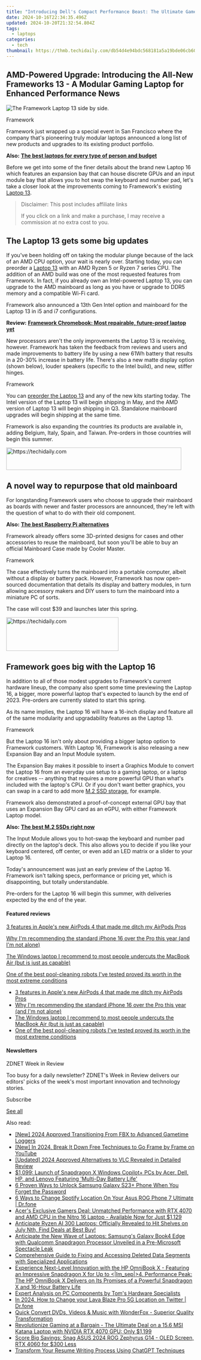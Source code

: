 ```yaml
---
title: "Introducing Dell's Compact Performance Beast: The Ultimate Gamer Laptop That Takes Workplaces by Storm"
date: 2024-10-16T22:34:35.496Z
updated: 2024-10-20T21:32:54.804Z
tags:
  - laptops
categories:
  - tech
thumbnail: https://thmb.techidaily.com/db54d4e94bdc568181a5a19bde06cb60cc627002afae7c9a75d3a396e9c852b9.JPG
---
```


## AMD-Powered Upgrade: Introducing the All-New Frameworks 13 - A Modular Gaming Laptop for Enhanced Performance  News

![The Framework Laptop 13 side by side.](https://www.zdnet.com/a/img/resize/92c0774f0ff7ec8b590771890c069a475f0d015b/2023/03/23/7450bf5e-f826-4138-ac55-fccc95d36e7f/framework-laptop-13-side-by-side.jpg?auto=webp&width=1280)

Framework

Framework just wrapped up a special event in San Francisco where the company that's pioneering truly modular laptops announced a long list of new products and upgrades to its existing product portfolio. 

**Also:** [**The best laptops for every type of person and budget**](https://www.zdnet.com/article/best-laptop/)

Before we get into some of the finer details about the brand new Laptop 16 which features an expansion bay that can house discrete GPUs and an input module bay that allows you to hot swap the keyboard and number pad, let's take a closer look at the improvements coming to Framework's existing [Laptop 13](https://frame.work/laptop-12-gen-intel). 

>  Disclaimer: This post includes affiliate links
>
>  If you click on a link and make a purchase, I may receive a commission at no extra cost to you.
>

## The Laptop 13 gets some big updates

If you've been holding off on taking the modular plunge because of the lack of an AMD CPU option, your wait is nearly over. Starting today, you can preorder a [Laptop 13](https://frame.work/laptop-12-gen-intel) with an AMD Ryzen 5 or Ryzen 7 series CPU. The addition of an AMD build was one of the most requested features from Framework. In fact, if you already own an Intel-powered Laptop 13, you can upgrade to the AMD mainboard as long as you have or upgrade to DDR5 memory and a compatible Wi-Fi card. 

Framework also announced a 13th Gen Intel option and mainboard for the Laptop 13 in i5 and i7 configurations. 

**Review:** [**Framework Chromebook: Most repairable, future-proof laptop yet**](https://www.zdnet.com/article/framework-chromebook-review-the-most-repairable-future-proof-laptop-yet/)

New processors aren't the only improvements the Laptop 13 is receiving, however. Framework has taken the feedback from reviews and users and made improvements to battery life by using a new 61Wh battery that results in a 20-30% increase in battery life. There's also a new matte display option (shown below), louder speakers (specific to the Intel build), and new, stiffer hinges. 

Framework

You can [preorder the Laptop 13](https://frame.work/marketplace) and any of the new kits starting today. The Intel version of the Laptop 13 will begin shipping in May, and the AMD version of Laptop 13 will begin shipping in Q3\. Standalone mainboard upgrades will begin shipping at the same time. 

Framework is also expanding the countries its products are available in, adding Belgium, Italy, Spain, and Taiwan. Pre-orders in those countries will begin this summer. 

<!-- affiliate ads begin -->
<a href="https://aligracehair.sjv.io/c/5597632/2135418/19272" target="_top" id="2135418">
  <img src="//a.impactradius-go.com/display-ad/19272-2135418" border="0" alt="https://techidaily.com" width="468" height="60"/>
</a>
<img height="0" width="0" src="https://aligracehair.sjv.io/i/5597632/2135418/19272" style="position:absolute;visibility:hidden;" border="0" />
<!-- affiliate ads end -->

## A novel way to repurpose that old mainboard

For longstanding Framework users who choose to upgrade their mainboard as boards with newer and faster processors are announced, they're left with the question of what to do with their old component. 

**Also:** [**The best Raspberry Pi alternatives**](https://www.zdnet.com/article/best-raspberry-pi-alternative/)

Framework already offers some 3D-printed designs for cases and other accessories to reuse the mainboard, but soon you'll be able to buy an official Mainboard Case made by Cooler Master. 

Framework

The case effectively turns the mainboard into a portable computer, albeit without a display or battery pack. However, Framework has now open-sourced documentation that details its display and battery modules, in turn allowing accessory makers and DIY users to turn the mainboard into a miniature PC of sorts. 

The case will cost $39 and launches later this spring. 

<!-- affiliate ads begin -->
<a href="https://aligracehair.sjv.io/c/5597632/2036496/19272" target="_top" id="2036496">
  <img src="//a.impactradius-go.com/display-ad/19272-2036496" border="0" alt="https://techidaily.com" width="300" height="90"/>
</a>
<img height="0" width="0" src="https://aligracehair.sjv.io/i/5597632/2036496/19272" style="position:absolute;visibility:hidden;" border="0" />
<!-- affiliate ads end -->

## Framework goes big with the Laptop 16

In addition to all of those modest upgrades to Framework's current hardware lineup, the company also spent some time previewing the Laptop 16, a bigger, more powerful laptop that's expected to launch by the end of 2023\. Pre-orders are currently slated to start this spring. 

As its name implies, the Laptop 16 will have a 16-inch display and feature all of the same modularity and upgradability features as the Laptop 13\. 

Framework

But the Laptop 16 isn't only about providing a bigger laptop option to Framework customers. With Laptop 16, Framework is also releasing a new Expansion Bay and an Input Module system. 

The Expansion Bay makes it possible to insert a Graphics Module to convert the Laptop 16 from an everyday use setup to a gaming laptop, or a laptop for creatives -- anything that requires a more powerful GPU than what's included with the laptop's CPU. Or if you don't want better graphics, you can swap in a card to add more [M.2 SSD storage](https://www.zdnet.com/article/best-m2-ssd/), for example. 

Framework also demonstrated a proof-of-concept external GPU bay that uses an Expansion Bay GPU card as an eGPU, with either Framework Laptop model. 

**Also:** [**The best M.2 SSDs right now**](https://www.zdnet.com/article/best-m2-ssd/)

The Input Module allows you to hot-swap the keyboard and number pad directly on the laptop's deck. This also allows you to decide if you like your keyboard centered, off center, or even add an LED matrix or a slider to your Laptop 16\. 

Today's announcement was just an early preview of the Laptop 16\. Framework isn't talking specs, performance or pricing yet, which is disappointing, but totally understandable. 

Pre-orders for the Laptop 16 will begin this summer, with deliveries expected by the end of the year. 

#### Featured reviews

[3 features in Apple's new AirPods 4 that made me ditch my AirPods Pros](https://www.zdnet.com/article/3-features-in-apples-new-airpods-4-that-made-me-ditch-my-airpods-pros/ "3 features in Apple's new AirPods 4 that made me ditch my AirPods Pros")

[Why I'm recommending the standard iPhone 16 over the Pro this year (and I'm not alone)](https://www.zdnet.com/article/why-im-recommending-the-standard-iphone-16-over-the-pro-this-year-and-im-not-alone/ "Why I'm recommending the standard iPhone 16 over the Pro this year (and I'm not alone)")

[The Windows laptop I recommend to most people undercuts the MacBook Air (but is just as capable)](https://www.zdnet.com/article/the-windows-laptop-i-recommend-to-most-people-undercuts-the-macbook-air-but-is-just-as-capable/ "The Windows laptop I recommend to most people undercuts the MacBook Air (but is just as capable)")

[One of the best pool-cleaning robots I've tested proved its worth in the most extreme conditions](https://www.zdnet.com/article/one-of-the-best-pool-cleaning-robots-ive-tested-is-450-off-for-prime-day/ "One of the best pool-cleaning robots I've tested proved its worth in the most extreme conditions")

* [3 features in Apple's new AirPods 4 that made me ditch my AirPods Pros](https://www.zdnet.com/article/3-features-in-apples-new-airpods-4-that-made-me-ditch-my-airpods-pros/ "3 features in Apple's new AirPods 4 that made me ditch my AirPods Pros")
* [Why I'm recommending the standard iPhone 16 over the Pro this year (and I'm not alone)](https://www.zdnet.com/article/why-im-recommending-the-standard-iphone-16-over-the-pro-this-year-and-im-not-alone/ "Why I'm recommending the standard iPhone 16 over the Pro this year (and I'm not alone)")
* [The Windows laptop I recommend to most people undercuts the MacBook Air (but is just as capable)](https://www.zdnet.com/article/the-windows-laptop-i-recommend-to-most-people-undercuts-the-macbook-air-but-is-just-as-capable/ "The Windows laptop I recommend to most people undercuts the MacBook Air (but is just as capable)")
* [One of the best pool-cleaning robots I've tested proved its worth in the most extreme conditions](https://www.zdnet.com/article/one-of-the-best-pool-cleaning-robots-ive-tested-is-450-off-for-prime-day/ "One of the best pool-cleaning robots I've tested proved its worth in the most extreme conditions")

#### Newsletters

ZDNET Week in Review

Too busy for a daily newsletter? ZDNET's Week in Review delivers our editors' picks of the week's most important innovation and technology stories.

 Subscribe

[See all](https://www.zdnet.com/newsletters/)

<ins class="adsbygoogle"
     style="display:block"
     data-ad-format="autorelaxed"
     data-ad-client="ca-pub-7571918770474297"
     data-ad-slot="1223367746"></ins>

<ins class="adsbygoogle"
     style="display:block"
     data-ad-client="ca-pub-7571918770474297"
     data-ad-slot="8358498916"
     data-ad-format="auto"
     data-full-width-responsive="true"></ins>

<span class="atpl-alsoreadstyle">Also read:</span>
<div><ul>
<li><a href="https://video-capture.techidaily.com/new-2024-approved-transitioning-from-fbx-to-advanced-gametime-loggers/"><u>[New] 2024 Approved Transitioning From FBX to Advanced Gametime Loggers</u></a></li>
<li><a href="https://facebook-video-footage.techidaily.com/new-in-2024-break-it-down-free-techniques-to-go-frame-by-frame-on-youtube/"><u>[New] In 2024, Break It Down Free Techniques to Go Frame by Frame on YouTube</u></a></li>
<li><a href="https://fox-cloud.techidaily.com/updated-2024-approved-alternatives-to-vlc-revealed-in-detailed-review/"><u>[Updated] 2024 Approved Alternatives to VLC Revealed in Detailed Review</u></a></li>
<li><a href="https://hardware-reviews.techidaily.com/1099-launch-of-snapdragon-x-windows-copilotplus-pcs-by-acer-dell-hp-and-lenovo-featuring-multi-day-battery-life/"><u>$1,099: Launch of Snapdragon X Windows Copilot+ PCs by Acer, Dell, HP, and Lenovo Featuring 'Multi-Day Battery Life'</u></a></li>
<li><a href="https://android-unlock.techidaily.com/6-proven-ways-to-unlock-samsung-galaxy-s23plus-phone-when-you-forget-the-password-by-drfone-android/"><u>6 Proven Ways to Unlock Samsung Galaxy S23+ Phone When You Forget the Password</u></a></li>
<li><a href="https://location-fake.techidaily.com/6-ways-to-change-spotify-location-on-your-asus-rog-phone-7-ultimate-drfone-by-drfone-virtual-android/"><u>6 Ways to Change Spotify Location On Your Asus ROG Phone 7 Ultimate | Dr.fone</u></a></li>
<li><a href="https://hardware-reviews.techidaily.com/1723862657349-acers-exclusive-gamers-deal-unmatched-performance-with-rtx-4070-and-amd-cpu-in-the-nitro-16-laptop-available-now-for-just-1129/"><u>Acer's Exclusive Gamers Deal: Unmatched Performance with RTX 4070 and AMD CPU in the Nitro 16 Laptop - Available Now for Just $1,129</u></a></li>
<li><a href="https://hardware-reviews.techidaily.com/anticipate-ryzen-ai-300-laptops-officially-revealed-to-hit-shelves-on-july-nth-find-deals-at-best-buy/"><u>Anticipate Ryzen AI 300 Laptops: Officially Revealed to Hit Shelves on July Nth, Find Deals at Best Buy!</u></a></li>
<li><a href="https://hardware-reviews.techidaily.com/anticipate-the-new-wave-of-laptops-samsungs-galaxy-book4-edge-with-qualcomm-snapdragon-processor-unveiled-in-a-pre-microsoft-spectacle-leak/"><u>Anticipate the New Wave of Laptops: Samsung's Galaxy Book4 Edge with Qualcomm Snapdragon Processor Unveiled in a Pre-Microsoft Spectacle Leak</u></a></li>
<li><a href="https://data-recovery.techidaily.com/comprehensive-guide-to-fixing-and-accessing-deleted-data-segments-with-specialized-applications/"><u>Comprehensive Guide to Fixing and Accessing Deleted Data Segments with Specialized Applications</u></a></li>
<li><a href="https://hardware-reviews.techidaily.com/experience-next-level-innovation-with-the-hp-omnibook-x-featuring-an-impressive-snapdragon-x-for-up-to-(imsep)4-performance-peak-the-hp-omnibook-x-delivers-5/"><u>Experience Next-Level Innovation with the HP OmniBook X - Featuring an Impressive Snapdragon X for Up to <|Im_sep|>4. Performance Peak: The HP OmniBook X Delivers on Its Promises of a Powerful Snapdragon X and 16-Hour Battery Life</u></a></li>
<li><a href="https://hardware-reviews.techidaily.com/expert-analysis-on-pc-components-by-toms-hardware-specialists/"><u>Expert Analysis on PC Components by Tom's Hardware Specialists</u></a></li>
<li><a href="https://location-social.techidaily.com/in-2024-how-to-change-your-lava-blaze-pro-5g-location-on-twitter-drfone-by-drfone-virtual-android/"><u>In 2024, How to Change your Lava Blaze Pro 5G Location on Twitter | Dr.fone</u></a></li>
<li><a href="https://discover-help.techidaily.com/quick-convert-dvds-videos-and-music-with-wonderfox-superior-quality-transformation/"><u>Quick Convert DVDs, Videos & Music with WonderFox - Superior Quality Transformation</u></a></li>
<li><a href="https://hardware-reviews.techidaily.com/1723862736608-revolutionize-gaming-at-a-bargain-the-ultimate-deal-on-a-156-msi-katana-laptop-with-nvidia-rtx-4070-gpu-only-1199/"><u>Revolutionize Gaming at a Bargain - The Ultimate Deal on a 15.6 MSI Katana Laptop with NVIDIA RTX 4070 GPU: Only $1,199</u></a></li>
<li><a href="https://hardware-reviews.techidaily.com/1723862709534-score-big-savings-snag-asus-2024-rog-zephyrus-g14-oled-screen-rtx-4060-for-300-less/"><u>Score Big Savings: Snag ASUS 2024 ROG Zephyrus G14 - OLED Screen, RTX 4060 for $300 Less</u></a></li>
<li><a href="https://tech-haven.techidaily.com/transform-your-resume-writing-process-using-chatgpt-techniques/"><u>Transform Your Resume Writing Process Using ChatGPT Techniques</u></a></li>
</ul></div>

